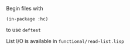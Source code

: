 Begin files with

`(in-package :hc)`

to use `deftest`

List I/O is available in `functional/read-list.lisp`
